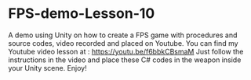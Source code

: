 # FPS-demo-Lesson-10
A demo using Unity on how to create a FPS game with procedures and source codes, video recorded and placed on Youtube. 
You can find my Youtube video lesson at : https://youtu.be/f6bbkCBsmaM 
Just follow the instructions in the video and place these C# codes in the weapon inside your Unity scene. 
Enjoy!
